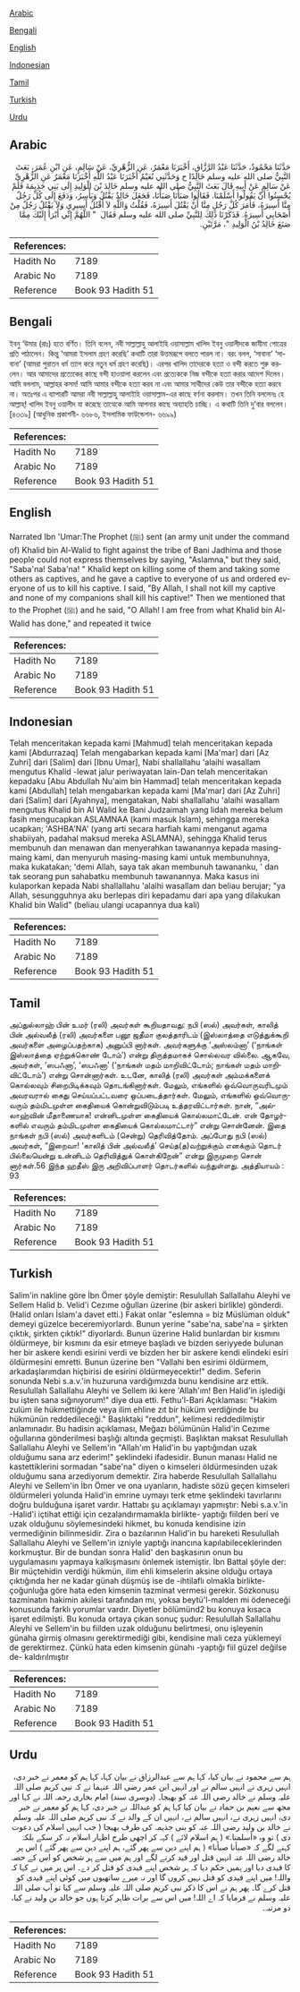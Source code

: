 [Arabic](#arabic)

[Bengali](#bengali)

[English](#english)

[Indonesian](#indonesian)

[Tamil](#tamil)

[Turkish](#turkish)

[Urdu](#urdu)

## Arabic


<div dir="rtl" lang="ar" style={{fontSize:'larger',backgroundColor:'#f8f9fa',padding:20}}>
حَدَّثَنَا مَحْمُودٌ، حَدَّثَنَا عَبْدُ الرَّزَّاقِ، أَخْبَرَنَا مَعْمَرٌ، عَنِ الزُّهْرِيِّ، عَنْ سَالِمٍ، عَنِ ابْنِ عُمَرَ، بَعَثَ النَّبِيُّ صلى الله عليه وسلم خَالِدًا ح وَحَدَّثَنِي نُعَيْمٌ أَخْبَرَنَا عَبْدُ اللَّهِ أَخْبَرَنَا مَعْمَرٌ عَنِ الزُّهْرِيِّ عَنْ سَالِمٍ عَنْ أَبِيهِ قَالَ بَعَثَ النَّبِيُّ صلى الله عليه وسلم خَالِدَ بْنَ الْوَلِيدِ إِلَى بَنِي جَذِيمَةَ فَلَمْ يُحْسِنُوا أَنْ يَقُولُوا أَسْلَمْنَا‏.‏ فَقَالُوا صَبَأْنَا صَبَأْنَا، فَجَعَلَ خَالِدٌ يَقْتُلُ وَيَأْسِرُ، وَدَفَعَ إِلَى كُلِّ رَجُلٌ مِنَّا أَسِيرَهُ، فَأَمَرَ كُلَّ رَجُلٍ مِنَّا أَنْ يَقْتُلَ أَسِيرَهُ، فَقُلْتُ وَاللَّهِ لاَ أَقْتُلُ أَسِيرِي وَلاَ يَقْتُلُ رَجُلٌ مِنْ أَصْحَابِي أَسِيرَهُ‏.‏ فَذَكَرْنَا ذَلِكَ لِلنَّبِيِّ صلى الله عليه وسلم فَقَالَ ‏ "‏ اللَّهُمَّ إِنِّي أَبْرَأُ إِلَيْكَ مِمَّا صَنَعَ خَالِدُ بْنُ الْوَلِيدِ ‏"‏، مَرَّتَيْنِ‏.‏
</div>
<div style={{backgroundColor:'#f8f9fa',padding:20, marginBottom: 10}}><table> <thead> <tr> <th>References:</th> <th></th> </tr> </thead> <tbody><tr><td>Hadith No</td><td>7189</td></tr><tr><td>Arabic No</td><td>7189</td></tr><tr><td>Reference</td><td>Book 93 Hadith 51</td></tr></tbody></table></div>

## Bengali


<div dir="ltr" lang="bn" style={{fontSize:'larger',backgroundColor:'#f8f9fa',padding:20}}>
ইবনু ‘উমার (রাঃ) হতে বর্ণিত। তিনি বলেন, নবী সাল্লাল্লাহু আলাইহি ওয়াসাল্লাম খালিদ ইবনু ওয়ালীদকে জাযীমা গোত্রের প্রতি পাঠালেন। কিন্তু ‘আমরা ইসলাম গ্রহণ করেছি’ কথাটি তারা উত্তমরূপে বলতে পারল না। বরং বলল, ‘সাবানা’ ‘সাবানা’ (আমরা পুরাতন ধর্ম ত্যাগ করে নতুন ধর্ম গ্রহণ করেছি)। এরপর খালিদ তাদেরকে হত্যা ও বন্দী করতে শুরু করলেন। আর আমাদের প্রত্যেকের কাছে বন্দী হাওয়ালা করলেন এবং প্রত্যেককে নিজ বন্দীকে হত্যা করার আদেশ দিলেন। আমি বললাম, আল্লাহর কসম! আমি আমার বন্দীকে হত্যা করব না এবং আমার সাথীদের কেউ তার বন্দীকে হত্যা করবে না। অতঃপর এ ব্যাপারটি আমরা নবী সাল্লাল্লাহু আলাইহি ওয়াসাল্লাম-এর কাছে বর্ণনা করলাম। তখন তিনি বললেনঃ হে আল্লাহ্! খালিদ ইবনু ওয়ালীদ যা করেছে তাত্থেকে আমি আপনার কাছে অব্যাহতি চাচ্ছি। এ কথাটি তিনি দু’বার বললেন। [৪৩৩৯] (আধুনিক প্রকাশনী- ৬৬৮৬, ইসলামিক ফাউন্ডেশন- ৬৬৯৯)
</div>
<div style={{backgroundColor:'#f8f9fa',padding:20, marginBottom: 10}}><table> <thead> <tr> <th>References:</th> <th></th> </tr> </thead> <tbody><tr><td>Hadith No</td><td>7189</td></tr><tr><td>Arabic No</td><td>7189</td></tr><tr><td>Reference</td><td>Book 93 Hadith 51</td></tr></tbody></table></div>

## English


<div dir="ltr" lang="en" style={{fontSize:'larger',backgroundColor:'#f8f9fa',padding:20}}>
Narrated Ibn 'Umar:The Prophet (ﷺ) sent (an army unit under the command of) Khalid bin Al-Walid to fight against the tribe of Bani Jadhima and those people could not express themselves by saying, "Aslamna," but they said, "Saba'na! Saba'na! " Khalid kept on killing some of them and taking some others as captives, and he gave a captive to everyone of us and ordered everyone of us to kill his captive. I said, "By Allah, I shall not kill my captive and none of my companions shall kill his captive!" Then we mentioned that to the Prophet (ﷺ) and he said, "O Allah! I am free from what Khalid bin Al-Walid has done," and repeated it twice
</div>
<div style={{backgroundColor:'#f8f9fa',padding:20, marginBottom: 10}}><table> <thead> <tr> <th>References:</th> <th></th> </tr> </thead> <tbody><tr><td>Hadith No</td><td>7189</td></tr><tr><td>Arabic No</td><td>7189</td></tr><tr><td>Reference</td><td>Book 93 Hadith 51</td></tr></tbody></table></div>

## Indonesian


<div dir="ltr" lang="id" style={{fontSize:'larger',backgroundColor:'#f8f9fa',padding:20}}>
Telah menceritakan kepada kami [Mahmud] telah menceritakan kepada kami [Abdurrazaq] Telah mengabarkan kepada kami [Ma'mar] dari [Az Zuhri] dari [Salim] dari [Ibnu Umar], Nabi shallallahu 'alaihi wasallam mengutus Khalid -lewat jalur periwayatan lain-Dan telah menceritakan kepadaku [Abu Abdullah Nu'aim bin Hammad] telah menceritakan kepada kami [Abdullah] telah mengabarkan kepada kami [Ma'mar] dari [Az Zuhri] dari [Salim] dari [Ayahnya], mengatakan, Nabi shallallahu 'alaihi wasallam mengutus Khalid bin Al Walid ke Bani Judzaimah yang lidah mereka belum fasih mengucapkan ASLAMNAA (kami masuk Islam), sehingga mereka ucapkan; 'ASHBA'NA' (yang arti secara harfiah kami menganut agama shabiiyah, padahal maksud mereka ASLAMNA), sehingga Khalid terus membunuh dan menawan dan menyerahkan tawanannya kepada masing-maing kami, dan menyuruh masing-masing kami untuk membunuhnya, maka kukatakan; 'demi Allah, saya tak akan membunuh tawananku, ' dan tak seorang pun sahabatku membunuh tawanannya. Maka kasus ini kulaporkan kepada Nabi shallallahu 'alaihi wasallam dan beliau berujar; "ya Allah, sesungguhnya aku berlepas diri kepadamu dari apa yang dilakukan Khalid bin Walid" (beliau ulangi ucapannya dua kali)
</div>
<div style={{backgroundColor:'#f8f9fa',padding:20, marginBottom: 10}}><table> <thead> <tr> <th>References:</th> <th></th> </tr> </thead> <tbody><tr><td>Hadith No</td><td>7189</td></tr><tr><td>Arabic No</td><td>7189</td></tr><tr><td>Reference</td><td>Book 93 Hadith 51</td></tr></tbody></table></div>

## Tamil


<div dir="ltr" lang="ta" style={{fontSize:'larger',backgroundColor:'#f8f9fa',padding:20}}>
அப்துல்லாஹ் பின் உமர் (ரலி) அவர்கள் கூறியதாவது: நபி (ஸல்) அவர்கள், காலித் பின் அல்வலீத் (ரலி) அவர்களை பனூ ஜதீமா குலத்தாரிடம் (இஸ்லாத்தை எடுத்துக்கூறி அவர்களை அழைப்பதற்காக) அனுப்பி னார்கள். அவர்களுக்கு ‘அஸ்லம்னா’ (‘நாங்கள் இஸ்லாத்தை ஏற்றுக்கொண் டோம்’) என்று திருத்தமாகச் சொல்லவர வில்லை. ஆகவே, அவர்கள், ‘ஸபஃனா’, ‘ஸபஃனா’ (‘நாங்கள் மதம் மாறிவிட்டோம்; நாங்கள் மதம் மாறிவிட்டோம்’) என்று சொன்னார்கள். உடனே, காலித் (ரலி) அவர்கள் அம்மக்களைக் கொல்லவும் சிறைபிடிக்கவும் தொடங்கினார்கள். மேலும், எங்களில் ஒவ்வொருவரிடமும் அவரவரால் கைது செய்யப்பட்டவரை ஒப்படைத்தார்கள். மேலும், எங்களில் ஒவ்வொருவரும் தம்மிடமுள்ள கைதியைக் கொன்றுவிடும்படி உத்தரவிட்டார்கள். நான், “அல்லாஹ்வின் மீதாணையாக! என்னிடமுள்ள கைதியைக் கொல்லமாட்டேன். என் தோழர்களில் எவரும் தம்மிடமுள்ள கைதியைக் கொல்லமாட்டார்” என்று சொன்னேன். இதை நாங்கள் நபி (ஸல்) அவர்களிடம் (சென்று) தெரிவித்தோம். அப்போது நபி (ஸல்) அவர்கள், “இறைவா! ‘காலித் பின் அல்வலீத்’ செய்த(த)வற்றுக்கும் எனக்கும் தொடர் பில்லையென்று உன்னிடம் தெரிவித்துக் கொள்கிறேன்” என்று இருமுறை சொன் னார்கள்.56 இந்த ஹதீஸ் இரு அறிவிப்பாளர் தொடர்களில் வந்துள்ளது. அத்தியாயம் : 93
</div>
<div style={{backgroundColor:'#f8f9fa',padding:20, marginBottom: 10}}><table> <thead> <tr> <th>References:</th> <th></th> </tr> </thead> <tbody><tr><td>Hadith No</td><td>7189</td></tr><tr><td>Arabic No</td><td>7189</td></tr><tr><td>Reference</td><td>Book 93 Hadith 51</td></tr></tbody></table></div>

## Turkish


<div dir="ltr" lang="tr" style={{fontSize:'larger',backgroundColor:'#f8f9fa',padding:20}}>
Salim'in nakline göre İbn Ömer şöyle demiştir: Resulullah Sallallahu Aleyhi ve Sellem Halid b. Velid'i Cezıme oğulları üzerine (bir askeri birlikle) gönderdi. (Halid onları İslam'a davet etti.) Fakat onlar "eslemna = biz Müslüman olduk" demeyi güzelce beceremiyorlardı. Bunun yerine "sabe'na, sabe'na = şirkten çıktık, şirkten çıktık!" diyorlardı. Bunun üzerine Halid bunlardan bir kısmını öldürmeye, bir kısmını da esir etmeye başladı ve bizden seriyyede bulunan her bir askere kendi esirini verdi ve bizden her bir askere kendi elindeki esiri öldürmesini emretti. Bunun üzerine ben "Vallahi ben esirimi öldürmem, arkadaşlarımdan hiçbirisi de esirini öldürmeyecektir!" dedim. Seferin sonunda Nebi s.a.v.'in huzuruna vardığımızda bunu kendisine arz ettik. Resulullah Sallallahu Aleyhi ve Sellem iki kere 'Allah'ım! Ben Halid'in işlediği bu işten sana sığınıyorum!" diye dua etti. Fethu'l-Bari Açıklaması: "Hakim zulüm ile hükmettiğinde veya ilim ehline zıt bir hüküm verdiğinde bu hükmünün reddedileceği." Başlıktaki "reddun", kelimesi reddedilmiştir anlamınadır. Bu hadisin açıklaması, Meğazı bölümünün Halid'in Cezıme oğullarına gönderilmesi başlığı altında geçmişti. Başlıktan maksat Resulullah Sallallahu Aleyhi ve Sellem'in "Allah'ım Halid'in bu yaptığından uzak olduğumu sana arz ederim!" şeklindeki ifadesidir. Bunun manası Halid ne kastettiklerini sormadan "sabe'na" diyen o kimseleri öldürmesinden uzak olduğumu sana arzediyorum demektir. Zira haberde Resulullah Sallallahu Aleyhi ve Sellem'in İbn Ömer ve ona uyanların, hadiste sözü geçen kimseleri öldürmeleri yolunda Halid'in emrine uymayı terk etme şeklindeki tavırlarını doğru bulduğuna işaret vardır. Hattabı şu açıklamayı yapmıştır: Nebi s.a.v.'in -Halid'i içtihat ettiği için cezalandırmamakla birlikte- yaptığı fiilden beri ve uzak olduğunu söylemesindeki hikmet, bu konuda kendisine izin vermediğinin bilinmesidir. Zira o bazılarının Halid'in bu hareketi Resulullah Sallallahu Aleyhi ve Sellem'in izniyle yaptığı inancına kapılabileceklerinden korkmuştur. Bir de bundan sonra Halid' den başkasının onun bu uygulamasını yapmaya kalkışmasını önlemek istemiştir. İbn Battal şöyle der: Bir müçtehidin verdiği hükmün, ilim ehli kimselerin aksine olduğu ortaya çıktığında her ne kadar günah düşmüş ise de -ihtilaflı olmakla birlikte- çoğunluğa göre hata eden kimsenin tazminat vermesi gerekir. Sözkonusu tazminatın hakimin akilesi tarafından mı, yoksa beytü'l-malden mi ödeneceği konusunda farklı yorumlar vardır. Diyetler bölümünd2 bu konuya kısaca işaret edilmişti. Bu konuda ortaya çıkan sonuç şudur: Resulullah Sallallahu Aleyhi ve Sellem'in bu fiilden uzak olduğunu belirtmesi, onu işleyenin günaha girmiş olmasını gerektirmediği gibi, kendisine mali ceza yüklemeyi de gerektirmez. Çünkü hata eden kimsenin günahı -yaptığı fiil güzel değilse de- kaldırılmıştır
</div>
<div style={{backgroundColor:'#f8f9fa',padding:20, marginBottom: 10}}><table> <thead> <tr> <th>References:</th> <th></th> </tr> </thead> <tbody><tr><td>Hadith No</td><td>7189</td></tr><tr><td>Arabic No</td><td>7189</td></tr><tr><td>Reference</td><td>Book 93 Hadith 51</td></tr></tbody></table></div>

## Urdu


<div dir="rtl" lang="ur" style={{fontSize:'larger',backgroundColor:'#f8f9fa',padding:20}}>
ہم سے محمود نے بیان کیا، کہا ہم سے عبدالرزاق نے بیان کہا، کہا ہم کو معمر نے خبر دی، انہیں زہری نے انہیں سالم نے اور انہیں ابن عمر رضی اللہ عنہما نے کہ نبی کریم صلی اللہ علیہ وسلم نے خالد رضی اللہ عنہ کو بھیجا۔ (دوسری سند) امام بخاری رحمہ اللہ نے کہا اور مجھ سے نعیم بن حماد نے بیان کیا کہا ہم کو عبداللہ نے خبر دی، کہا ہم کو معمر نے خبر دی، انہیں زہری نے، انہیں سالم نے، انہیں ان کے والد نے کہ نبی کریم صلی اللہ علیہ وسلم نے خالد بن ولید رضی اللہ عنہ کو بنی جذیمہ کی طرف بھیجا ( جب انہیں اسلام کی دعوت دی ) تو وہ «أسلمنا‏.‏» ( ہم اسلام لائے ) کہہ کر اچھی طرح اظہار اسلام نہ کر سکے بلکہ کہنے لگے کہ «صبأنا صبأنا» ( ہم اپنے دین سے پھر گئے، ہم اپنے دین سے پھر گئے ) اس پر خالد رضی اللہ عنہ انہیں قتل اور قید کرنے لگے اور ہم میں سے ہر شخص کو اس کے حصہ کا قیدی دیا اور ہمیں حکم دیا کہ ہر شخص اپنے قیدی کو قتل کر دے۔ اس پر میں نے کہا کہ واللہ! میں اپنے قیدی کو قتل نہیں کروں گا اور نہ میرے ساتھیوں میں کوئی اپنے قیدی کو قتل کرے گا۔ پھر ہم نے اس کا ذکر نبی کریم صلی اللہ علیہ وسلم سے کیا تو آپ صلی اللہ علیہ وسلم نے فرمایا کہ اے اللہ! میں اس سے برات ظاہر کرتا ہوں جو خالد بن ولید نے کیا، دو مرتبہ۔
</div>
<div style={{backgroundColor:'#f8f9fa',padding:20, marginBottom: 10}}><table> <thead> <tr> <th>References:</th> <th></th> </tr> </thead> <tbody><tr><td>Hadith No</td><td>7189</td></tr><tr><td>Arabic No</td><td>7189</td></tr><tr><td>Reference</td><td>Book 93 Hadith 51</td></tr></tbody></table></div>